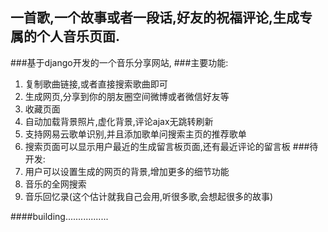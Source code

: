 ## 一首歌,一个故事或者一段话,好友的祝福评论,生成专属的个人音乐页面.

###基于django开发的一个音乐分享网站,
###主要功能:
1.    复制歌曲链接,或者直接搜索歌曲即可
2.    生成网页,分享到你的朋友圈空间微博或者微信好友等
3.    收藏页面
4.    自动加载背景照片,虚化背景,评论ajax无跳转刷新
5.    支持网易云歌单识别,并且添加歌单问搜索主页的推荐歌单
6.    搜索页面可以显示用户最近的生成留言板页面,还有最近评论的留言板
###待开发:
1.    用户可以设置生成的网页的背景,增加更多的细节功能
2.    音乐的全网搜索
3.    音乐回忆录(这个估计就我自己会用,听很多歌,会想起很多的故事)

####building.................